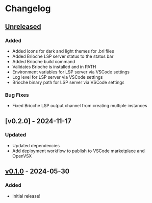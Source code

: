 # Changelog

## [Unreleased]

### Added

- Added icons for dark and light themes for .bri files
- Added Brioche LSP server status to the status bar
- Added Brioche build command
- Validates Brioche is installed and in PATH
- Environment variables for LSP server via VSCode settings
- Log level for LSP server via VSCode settings
- Brioche binary path for LSP server via VSCode settings

### Bug Fixes

- Fixed Brioche LSP output channel from creating multiple instances

## [v0.2.0] - 2024-11-17

### Updated

- Updated dependencies
- Add deployment workflow to publish to VSCode marketplace and OpenVSX

## [v0.1.0] - 2024-05-30

### Added

- Initial release!

[Unreleased]: https://github.com/kylewlacy/tick-encoding/compare/v0.1.0...HEAD
[v0.1.0]: https://github.com/kylewlacy/tick-encoding/releases/tag/v0.1.0
